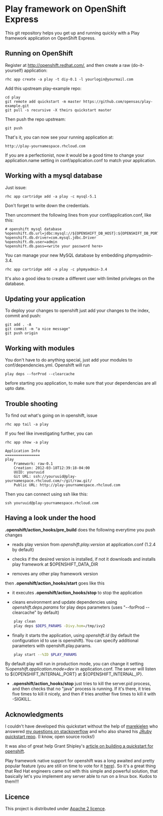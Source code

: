 Play framework on OpenShift Express
============================

This git repository helps you get up and running quickly with a Play framework application
on OpenShift Express.


Running on OpenShift
----------------------------

Register at http://openshift.redhat.com/, and then create a raw (do-it-yourself) application:

    rhc app create -a play -t diy-0.1 -l yourlogin@yourmail.com

Add this upstream play-example repo:

    cd play
    git remote add quickstart -m master https://github.com/opensas/play-example.git
    git pull -s recursive -X theirs quickstart master
    
Then push the repo upstream:

    git push

That's it, you can now see your running application at:

    http://play-yournamespace.rhcloud.com

If you are a perfectionist, now it would be a good time to change your application.name setting in conf/application.conf to match your application.

Working with a mysql database
----------------------------

Just issue:

    rhc app cartridge add -a play -c mysql-5.1

Don't forget to write down the credentials.

Then uncomment the following lines from your conf/application.conf, like this:

    # openshift mysql database
    %openshift.db.url=jdbc:mysql://${OPENSHIFT_DB_HOST}:${OPENSHIFT_DB_PORT}/${OPENSHIFT_APP_NAME}
    %openshift.db.driver=com.mysql.jdbc.Driver
    %openshift.db.user=admin
    %openshift.db.pass=<write your password here>

You can manage your new MySQL database by embedding phpmyadmin-3.4.

    rhc app cartridge add -a play -c phpmyadmin-3.4

It's also a good idea to create a different user with limited privileges on the database.

Updating your application
----------------------------

To deploy your changes to openshift just add your changes to the index, commit and push:

    git add . -A
    git commit -m "a nice message"
    git push origin

Working with modules
----------------------------

You don't have to do anything special, just add your modules to conf/dependencies.yml. Openshift will run

    play deps --forProd --clearcache

before starting you application, to make sure that your dependencias are all upto date.

Trouble shooting
----------------------------

To find out what's going on in openshift, issue

    rhc app tail -a play

If you feel like investigating further, you can

    rhc app show -a play

    Application Info
    ================
    play
        Framework: raw-0.1
        Creation: 2012-03-18T12:39:18-04:00
        UUID: youruuid
        Git URL: ssh://youruuid@play-yournamespace.rhcloud.com/~/git/raw.git/
        Public URL: http://play-yournamespace.rhcloud.com

Then you can connect using ssh like this:

    ssh youruuid@play-yournamespace.rhcloud.com

Having a look under the hood
----------------------------

**.openshift/action_hooks/pre_build** does the following everytime you push changes

* reads play version from _openshift.play.version_ at application.conf (1.2.4 by default)

* checks if the desired version is installed, if not it downloads and installs play framework at $OPENSHIFT_DATA_DIR

* removes any other play framework version

then **.openshift/action_hooks/start** goes like this

* it executes **.openshift/action_hooks/stop** to stop the application

* cleans environment and update dependencies using _openshift.deps.params_ for play deps parameters (uses "--forProd --clearcache" by default)

```bash
    play clean
    play deps $DEPS_PARAMS -Divy.hom=/tmp/ivy2
```

* finally it starts the application, using _openshift.id_ (by default the configuration id to use is openshift). You can specify additional parameters with openshift.play.params.

```bash
    play start --%ID $PLAY_PARAMS
```

By default play will run in production mode, you can change it setting _%openshift.application.mode=dev_ in application.conf. The server will listen to ${OPENSHIFT_INTERNAL_PORT} at ${OPENSHIFT_INTERNAL_IP}.

* **.openshift/action_hooks/stop** just tries to kill the server.pid process, and then checks that no "java" process is running. If it's there, it tries five times to kill it nicely, and then if tries another five times to kill it with -SIGKILL.

Acknowledgments
----------------------------

I couldn't have developed this quickstart without the help of [marekjelen](https://github.com/marekjelen) who answered [my questions on stackoverflow](http://stackoverflow.com/questions/9446275/best-approach-to-integrate-netty-with-openshift) and who also shared his [JRuby quickstart repo](https://github.com/marekjelen/openshift-jruby#readme). (I know, open source rocks!)

It was also of great help Grant Shipley's [article on building a quickstart for openshift](https://www.redhat.com/openshift/community/blogs/how-to-create-an-openshift-github-quick-start-project).

Play framework native support for openshift was a long awaited and pretty popular feature (you are still on time to vote for it [here](https://www.redhat.com/openshift/community/content/native-support-for-play-framework-application)). So it's a great thing that Red Hat engineers came out with this simple and powerful solution, that basically let's you implement any server able to run on a linux box. Kudos to them!!!

Licence
----------------------------
This project is distributed under [Apache 2 licence](http://www.apache.org/licenses/LICENSE-2.0.html). 